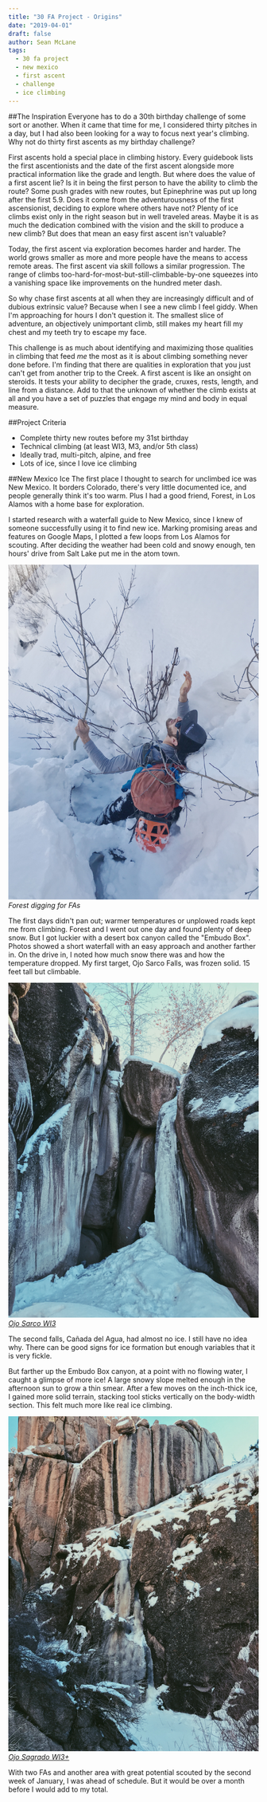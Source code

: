 ```yaml
---
title: "30 FA Project - Origins"
date: "2019-04-01"
draft: false
author: Sean McLane
tags:
  - 30 fa project
  - new mexico
  - first ascent
  - challenge
  - ice climbing
---
```


##The Inspiration
Everyone has to do a 30th birthday challenge of some sort or another. When it came that time for me, I considered thirty pitches in a day, but I had also been looking for a way to focus next year's climbing. Why not do thirty first ascents as my birthday challenge?

First ascents hold a special place in climbing history. Every guidebook lists the first ascentionists and the date of the first ascent alongside more practical information like the grade and length. But where does the value of a first ascent lie? Is it in being the first person to have the ability to climb the route? Some push grades with new routes, but Epinephrine was put up long after the first 5.9. Does it come from the adventurousness of the first ascensionist, deciding to explore where others have not? Plenty of ice climbs exist only in the right season but in well traveled areas. Maybe it is as much the dedication combined with the vision and the skill to produce a new climb? But does that mean an easy first ascent isn't valuable?

Today, the first ascent via exploration becomes harder and harder. The world grows smaller as more and more people have the means to access remote areas. The first ascent via skill follows a similar progression. The range of climbs too-hard-for-most-but-still-climbable-by-one squeezes into a vanishing space like improvements on the hundred meter dash.

So why chase first ascents at all when they are increasingly difficult and of dubious extrinsic value? Because when I see a new climb I feel giddy. When I'm approaching for hours I don't question it. The smallest slice of adventure, an objectively unimportant climb, still makes my heart fill my chest and my teeth try to escape my face.

This challenge is as much about identifying and maximizing those qualities in climbing that feed *me* the most as it is about climbing something never done before. I'm finding that there are qualities in exploration that you just can't get from another trip to the Creek. A first ascent is like an onsight on steroids. It tests your ability to decipher the grade, cruxes, rests, length, and line from a distance. Add to that the unknown of whether the climb exists at all and you have a set of puzzles that engage my mind and body in equal measure.

##Project Criteria
- Complete thirty new routes before my 31st birthday
- Technical climbing (at least WI3, M3, and/or 5th class)
- Ideally trad, multi-pitch, alpine, and free
- Lots of ice, since I love ice climbing

##New Mexico Ice
The first place I thought to search for unclimbed ice was New Mexico. It borders Colorado, there's very little documented ice, and people generally think it's too warm. Plus I had a good friend, Forest, in Los Alamos with a home base for exploration.

I started research with a waterfall guide to New Mexico, since I knew of someone successfully using it to find new ice. Marking promising areas and features on Google Maps, I plotted a few loops from Los Alamos for scouting. After deciding the weather had been cold and snowy enough, ten hours' drive from Salt Lake put me in the atom town.

![](wallowing.JPG)
*Forest digging for FAs*

The first days didn't pan out; warmer temperatures or unplowed roads kept me from climbing. Forest and I went out one day and found plenty of deep snow. But I got luckier with a desert box canyon called the "Embudo Box". Photos showed a short waterfall with an easy approach and another farther in. On the drive in, I noted how much snow there was and how the temperature dropped. My first target, Ojo Sarco Falls, was frozen solid. 15 feet tall but climbable.

![](ojo-sarco.JPG)
*[Ojo Sarco WI3](https://www.mountainproject.com/route/116361497/ojo-sarco)*

The second falls, Cañada del Agua, had almost no ice. I still have no idea why. There can be good signs for ice formation but enough variables that it is very fickle.

But farther up the Embudo Box canyon, at a point with no flowing water, I caught a glimpse of more ice! A large snowy slope melted enough in the afternoon sun to grow a thin smear. After a few moves on the inch-thick ice, I gained more solid terrain, stacking tool sticks vertically on the body-width section. This felt much more like real ice climbing.

![](ojo-sagrado.JPG)
*[Ojo Sagrado WI3+](https://www.mountainproject.com/route/116361515/ojo-sagrado)*

With two FAs and another area with great potential scouted by the second week of January, I was ahead of schedule. But it would be over a month before I would add to my total.